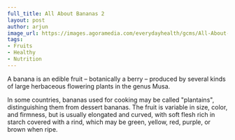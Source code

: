 ```yaml
---
full_title: All About Bananas 2
layout: post
author: arjun
image_url: https://images.agoramedia.com/everydayhealth/gcms/All-About-Bananas-Nutrition-Facts-Health-Benefits-Recipes-and-More-RM-722x406.jpg
tags: 
- Fruits
- Healthy
- Nutrition
---
```

A banana is an edible fruit – botanically a berry – produced by several kinds
of large herbaceous flowering plants in the genus Musa.

In some countries, bananas used for cooking may be called "plantains",
distinguishing them from dessert bananas. The fruit is variable in size, color,
and firmness, but is usually elongated and curved, with soft flesh rich in
starch covered with a rind, which may be green, yellow, red, purple, or brown
when ripe.